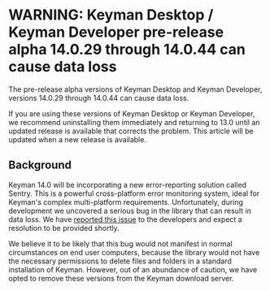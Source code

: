 # WARNING: Keyman Desktop / Keyman Developer pre-release alpha 14.0.29 through 14.0.44 can cause data loss

The pre-release alpha versions of Keyman Desktop and Keyman Developer, versions 14.0.29 through 14.0.44 can cause data loss.

If you are using these versions of Keyman Desktop or Keyman Developer, we recommend uninstalling them immediately and returning to 13.0 until an updated release is available that corrects the problem. This article will be updated when a new release is available.

## Background

Keyman 14.0 will be incorporating a new error-reporting solution called Sentry. This is a powerful cross-platform error monitoring system, ideal for Keyman's complex multi-platform requirements. Unfortunately, during development we uncovered a serious bug in the library that can result in data loss. We have [reported this issue](https://github.com/getsentry/sentry-native/issues/220) to the developers and expect a resolution to be provided shortly.

We believe it to be likely that this bug would not manifest in normal circumstances on end user computers, because the library would not have the necessary permissions to delete files and folders in a standard installation of Keyman. However, out of an abundance of caution, we have opted to remove these versions from the Keyman download server.
